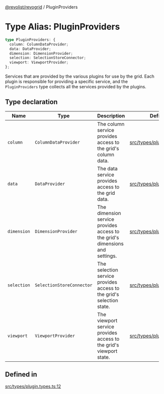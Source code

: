 [@revolist/revogrid](README.md) / PluginProviders

# Type Alias: PluginProviders

```ts
type PluginProviders: {
  column: ColumnDataProvider;
  data: DataProvider;
  dimension: DimensionProvider;
  selection: SelectionStoreConnector;
  viewport: ViewportProvider;
};
```

Services that are provided by the various plugins for use by the grid. Each plugin
is responsible for providing a specific service, and the `PluginProviders` type collects all the services provided
by the plugins.

## Type declaration

| Name | Type | Description | Defined in |
| ------ | ------ | ------ | ------ |
| `column` | `ColumnDataProvider` | The column service provides access to the grid's column data. | [src/types/plugin.types.ts:28](https://github.com/revolist/revogrid/blob/0b52000f7477669f9da5b2b768b7ac1b608db9f9/src/types/plugin.types.ts#L28) |
| `data` | `DataProvider` | The data service provides access to the grid data. | [src/types/plugin.types.ts:16](https://github.com/revolist/revogrid/blob/0b52000f7477669f9da5b2b768b7ac1b608db9f9/src/types/plugin.types.ts#L16) |
| `dimension` | `DimensionProvider` | The dimension service provides access to the grid's dimensions and settings. | [src/types/plugin.types.ts:20](https://github.com/revolist/revogrid/blob/0b52000f7477669f9da5b2b768b7ac1b608db9f9/src/types/plugin.types.ts#L20) |
| `selection` | `SelectionStoreConnector` | The selection service provides access to the grid's selection state. | [src/types/plugin.types.ts:24](https://github.com/revolist/revogrid/blob/0b52000f7477669f9da5b2b768b7ac1b608db9f9/src/types/plugin.types.ts#L24) |
| `viewport` | `ViewportProvider` | The viewport service provides access to the grid's viewport state. | [src/types/plugin.types.ts:32](https://github.com/revolist/revogrid/blob/0b52000f7477669f9da5b2b768b7ac1b608db9f9/src/types/plugin.types.ts#L32) |

## Defined in

[src/types/plugin.types.ts:12](https://github.com/revolist/revogrid/blob/0b52000f7477669f9da5b2b768b7ac1b608db9f9/src/types/plugin.types.ts#L12)
